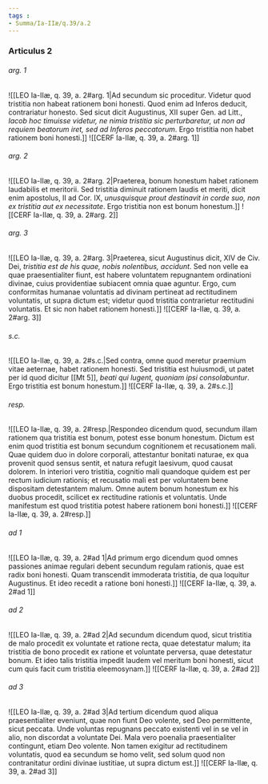 ```yaml
---
tags : 
- Summa/Ia-IIæ/q.39/a.2
---
```


### Articulus 2

###### arg. 1
![[LEO Ia-IIæ, q. 39, a. 2#arg. 1|Ad secundum sic proceditur. Videtur quod tristitia non habeat rationem boni honesti. Quod enim ad Inferos deducit, contrariatur honesto. Sed sicut dicit Augustinus, XII super Gen. ad Litt., *Iacob hoc timuisse videtur, ne nimia tristitia sic perturbaretur, ut non ad requiem beatorum iret, sed ad Inferos peccatorum*. Ergo tristitia non habet rationem boni honesti.]]
![[CERF Ia-IIæ, q. 39, a. 2#arg. 1]]

###### arg. 2
![[LEO Ia-IIæ, q. 39, a. 2#arg. 2|Praeterea, bonum honestum habet rationem laudabilis et meritorii. Sed tristitia diminuit rationem laudis et meriti, dicit enim apostolus, II ad Cor. IX, *unusquisque prout destinavit in corde suo, non ex tristitia aut ex necessitate*. Ergo tristitia non est bonum honestum.]]
![[CERF Ia-IIæ, q. 39, a. 2#arg. 2]]

###### arg. 3
![[LEO Ia-IIæ, q. 39, a. 2#arg. 3|Praeterea, sicut Augustinus dicit, XIV de Civ. Dei, *tristitia est de his quae, nobis nolentibus, accidunt*. Sed non velle ea quae praesentialiter fiunt, est habere voluntatem repugnantem ordinationi divinae, cuius providentiae subiacent omnia quae aguntur. Ergo, cum conformitas humanae voluntatis ad divinam pertineat ad rectitudinem voluntatis, ut supra dictum est; videtur quod tristitia contrarietur rectitudini voluntatis. Et sic non habet rationem honesti.]]
![[CERF Ia-IIæ, q. 39, a. 2#arg. 3]]

###### s.c.
![[LEO Ia-IIæ, q. 39, a. 2#s.c.|Sed contra, omne quod meretur praemium vitae aeternae, habet rationem honesti. Sed tristitia est huiusmodi, ut patet per id quod dicitur [[Mt 5]], *beati qui lugent, quoniam ipsi consolabuntur*. Ergo tristitia est bonum honestum.]]
![[CERF Ia-IIæ, q. 39, a. 2#s.c.]]

###### resp.
![[LEO Ia-IIæ, q. 39, a. 2#resp.|Respondeo dicendum quod, secundum illam rationem qua tristitia est bonum, potest esse bonum honestum. Dictum est enim quod tristitia est bonum secundum cognitionem et recusationem mali. Quae quidem duo in dolore corporali, attestantur bonitati naturae, ex qua provenit quod sensus sentit, et natura refugit laesivum, quod causat dolorem. In interiori vero tristitia, cognitio mali quandoque quidem est per rectum iudicium rationis; et recusatio mali est per voluntatem bene dispositam detestantem malum. Omne autem bonum honestum ex his duobus procedit, scilicet ex rectitudine rationis et voluntatis. Unde manifestum est quod tristitia potest habere rationem boni honesti.]]
![[CERF Ia-IIæ, q. 39, a. 2#resp.]]

###### ad 1
![[LEO Ia-IIæ, q. 39, a. 2#ad 1|Ad primum ergo dicendum quod omnes passiones animae regulari debent secundum regulam rationis, quae est radix boni honesti. Quam transcendit immoderata tristitia, de qua loquitur Augustinus. Et ideo recedit a ratione boni honesti.]]
![[CERF Ia-IIæ, q. 39, a. 2#ad 1]]

###### ad 2
![[LEO Ia-IIæ, q. 39, a. 2#ad 2|Ad secundum dicendum quod, sicut tristitia de malo procedit ex voluntate et ratione recta, quae detestatur malum; ita tristitia de bono procedit ex ratione et voluntate perversa, quae detestatur bonum. Et ideo talis tristitia impedit laudem vel meritum boni honesti, sicut cum quis facit cum tristitia eleemosynam.]]
![[CERF Ia-IIæ, q. 39, a. 2#ad 2]]

###### ad 3
![[LEO Ia-IIæ, q. 39, a. 2#ad 3|Ad tertium dicendum quod aliqua praesentialiter eveniunt, quae non fiunt Deo volente, sed Deo permittente, sicut peccata. Unde voluntas repugnans peccato existenti vel in se vel in alio, non discordat a voluntate Dei. Mala vero poenalia praesentialiter contingunt, etiam Deo volente. Non tamen exigitur ad rectitudinem voluntatis, quod ea secundum se homo velit, sed solum quod non contranitatur ordini divinae iustitiae, ut supra dictum est.]]
![[CERF Ia-IIæ, q. 39, a. 2#ad 3]]

